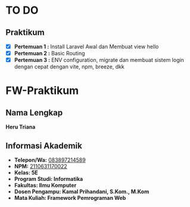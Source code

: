 # TO DO

## Praktikum

- [x] **Pertemuan 1 :** Install Laravel Awal dan Membuat view hello
- [x] **Pertemuan 2 :** Basic Routing
- [x] **Pertemuan 3 :** ENV configuration, migrate dan membuat sistem login dengan cepat dengan vite, npm, breeze, dkk

# FW-Praktikum

## Nama Lengkap
**Heru Triana**

## Informasi Akademik
- **Telepon/Wa:** [083897214589](https://wa.me/6283897214589)
- **NPM:** [2110631170022](https://mail.google.com/mail/u/0/?fs=1&to=2110631170022@student.unsika.ac.id&su=Hello+World&body=Hello+Heru&tf=cm)
- **Kelas: 5E**
- **Program Studi: Informatika**
- **Fakultas: Ilmu Komputer**
- **Dosen Pengampu: Kamal Prihandani, S.Kom., M.Kom**
- **Mata Kuliah: Framework Pemrograman Web**
